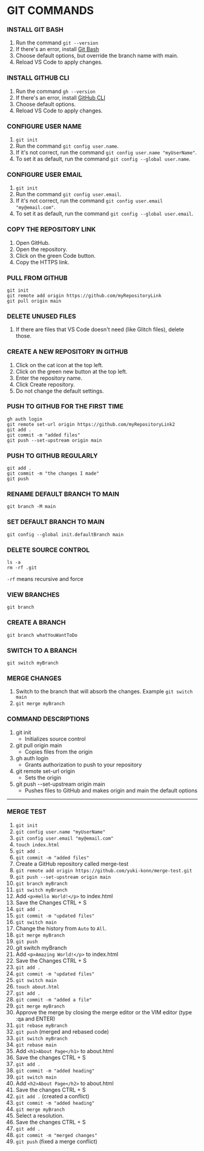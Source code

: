 # GIT COMMANDS
### INSTALL GIT BASH

1. Run the command `git --version`
2. If there's an error, install [Git Bash](https://git-scm.com/)
3. Choose default options, but override the branch name with main.
4. Reload VS Code to apply changes.

### INSTALL GITHUB CLI

1. Run the command `gh --version`
2. If there's an error, install [GitHub CLI](https://cli.github.com/)
3. Choose default options.
4. Reload VS Code to apply changes.

### CONFIGURE USER NAME

1. `git init`
2. Run the command `git config user.name`.
3. If it's not correct, run the command `git config user.name "myUserName"`.
4. To set it as default, run the command `git config --global user.name`.

### CONFIGURE USER EMAIL

1. `git init`
2. Run the command `git config user.email`.
3. If it's not correct, run the command `git config user.email "my@email.com"`.
4. To set it as default, run the command `git config --global user.email`.

### COPY THE REPOSITORY LINK

1. Open GitHub.
2. Open the repository.
3. Click on the green Code button.
4. Copy the HTTPS link.

### PULL FROM GITHUB
```
git init
git remote add origin https://github.com/myRepositoryLink
git pull origin main
```

### DELETE UNUSED FILES

1. If there are files that VS Code doesn't need (like Glitch files), delete those.

### CREATE A NEW REPOSITORY IN GITHUB

1.  Click on the cat icon at the top left.
2.  Click on the green new button at the top left.
3.  Enter the repository name.
4.  Click Create repository.
5.  Do not change the default settings.

### PUSH TO GITHUB FOR THE FIRST TIME
```
gh auth login 
git remote set-url origin https://github.com/myRepositoryLink2
git add .
git commit -m "added files"
git push --set-upstream origin main
```

### PUSH TO GITHUB REGULARLY
```
git add .
git commit -m "the changes I made"
git push
```

### RENAME DEFAULT BRANCH TO MAIN

`git branch -M main`

### SET DEFAULT BRANCH TO MAIN

`git config --global init.defaultBranch main`

### DELETE SOURCE CONTROL
```
ls -a
rm -rf .git
```

`-rf` means recursive and force

### VIEW BRANCHES

`git branch`

### CREATE A BRANCH

`git branch whatYouWantToDo`

### SWITCH TO A BRANCH

`git switch myBranch`

### MERGE CHANGES

1. Switch to the branch that will absorb the changes. Example `git switch main`
2. `git merge myBranch`

### COMMAND DESCRIPTIONS
1. git init
   - Initializes source control 
2. git pull origin main
   - Copies files from the origin
3. gh auth login
   - Grants authorization to push to your repository
4. git remote set-url origin
   - Sets the origin
5. git push --set-upstream origin main
   - Pushes files to GitHub and makes origin and main the default options

---

### MERGE TEST

1. `git init`
2. `git config user.name "myUserName"`
3. `git config user.email "my@email.com"`
4. `touch index.html`
5. `git add .`
6. `git commit -m "added files"`
7. Create a GitHub repository called merge-test
8. `git remote add origin https://github.com/yuki-konn/merge-test.git`
9. `git push --set-upstream origin main`
10. `git branch myBranch`
11. `git switch myBranch`
12. Add `<p>Hello World!</p>` to index.html
13. Save the Changes CTRL + S
14. `git add .`
15. `git commit -m "updated files"`
16. `git switch main`
17. Change the history from `Auto` to `All`.
18. `git merge myBranch`
19. `git push`
20. git switch myBranch
21. Add `<p>Amazing World!</p>` to index.html
22. Save the Changes CTRL + S
23. `git add .`
24. `git commit -m "updated files"`
25. `git switch main`
26. `touch about.html`
27. `git add .`
28. `git commit -m "added a file"`
29. `git merge myBranch`
30. Approve the merge by closing the merge editor or the VIM editor (type :qa and ENTER)
31. `git rebase myBranch`
32. `git push` (merged and rebased code)
33. `git switch myBranch`
34. `git rebase main`
35. Add `<h1>About Page</h1>` to about.html
36. Save the changes CTRL + S
37. `git add .`
38. `git commit -m "added heading"`
39. `git switch main`
40. Add `<h2>About Page</h2>` to about.html
41. Save the changes CTRL + S
42. `git add .` (created a conflict)
43. `git commit -m "added heading"`
44. `git merge myBranch`
45. Select a resolution.
46. Save the changes CTRL + S
47. `git add .`
48. `git commit -m "merged changes"`
49. `git push` (fixed a merge conflict)